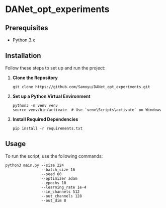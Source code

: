 # DANet_opt_experiments
## Prerequisites

- Python 3.x

## Installation

Follow these steps to set up and run the project:

1. **Clone the Repository**
   ```
   git clone https://github.com/Samoyu/DANet_opt_experiments.git
   ```

2. **Set up a Python Virtual Environment**
   ```
   python3 -m venv venv
   source venv/bin/activate  # Use `venv\Scripts\activate` on Windows
   ```

3. **Install Required Dependencies**
   ```
   pip install -r requirements.txt
   ```


## Usage

To run the script, use the following commands:

```
python3 main.py --size 224 
                --batch_size 16 
                --seed 60 
                --optimizer adam 
                --epochs 10 
                --learning_rate 1e-4 
                --in_channels 512 
                --out_channels 128 
                --out_dim 8 
```
